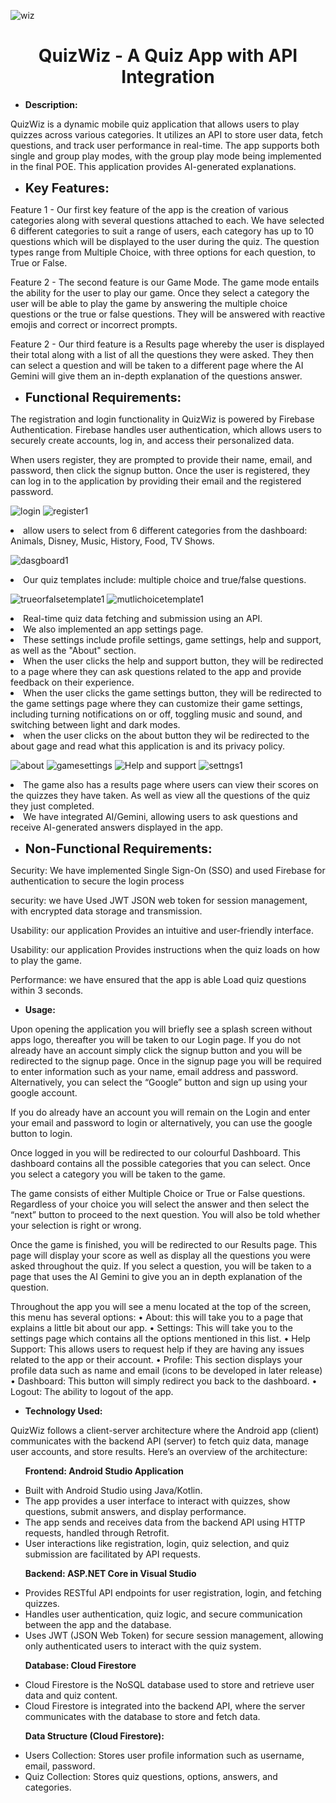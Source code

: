 ![wiz](https://github.com/user-attachments/assets/ec6a29ea-fcfd-4775-a31d-bc0d6e0fd34a)

<div style="text-align: center;">
    <h1>QuizWiz - A Quiz App with API Integration</h1>
</div>

<ul><li><strong>Description:</strong></li></ul>
<p>QuizWiz is a dynamic mobile quiz application that allows users to play quizzes across various categories. It utilizes an API to store user data, fetch questions, and track user performance in real-time. The app supports both single and group play modes, with the group play mode being implemented in the final POE. This application provides AI-generated explanations.</p>

<ul><li><strong style="font-size: 20px;">Key Features:</strong></li></ul>
<p>Feature 1 - Our first key feature of the app is the creation of various categories along with several questions attached to each. We have selected 6 different categories to suit a range of users, each category has up to 10 questions which will be displayed to the user during the quiz. The question types range from Multiple Choice, with three options for each question, to True or False.</p>

<p>Feature 2 - The second feature is our Game Mode. The game mode entails the ability for the user to play our game. Once they select a category the user will be able to play the game by answering the multiple choice questions or the true or false questions. They will be answered with reactive emojis and correct or incorrect prompts.</p>

<p>Feature 2 - Our third feature is a Results page whereby the user is displayed their total along with a list of all the questions they were asked. They then can select a question and will be taken to a different page where the AI Gemini will give them an in-depth explanation of the questions answer.</p>

<ul><li><strong style="font-size: 20px;">Functional Requirements:</strong></li></ul>




<p>The registration and login functionality in QuizWiz is powered by Firebase Authentication. Firebase handles user authentication, which allows users to securely create accounts, log in, and access their personalized data.</p>

<p>When users register, they are prompted to provide their name, email, and password, then click the signup button. Once the user is registered, they can log in to the application by providing their email and the registered password.</p>



![login](https://github.com/user-attachments/assets/13e8e227-e253-4009-9ba4-a349b085c459)
![register1](https://github.com/user-attachments/assets/6c49e2bc-73f8-4274-9eff-abee873683f6)





 
  <li>allow users to select from 6 different categories from the dashboard: Animals, Disney, Music, History, Food, TV Shows.</li>

 
![dasgboard1](https://github.com/user-attachments/assets/baf8c3e9-11d8-4336-b69c-e30f0dce8a58)





  <li>Our quiz templates include: multiple choice and true/false questions.</li>
  
![trueorfalsetemplate1](https://github.com/user-attachments/assets/feb4bfae-5aae-4f38-82da-6b57ff68c256)
![mutlichoicetemplate1](https://github.com/user-attachments/assets/ac7bab55-fa77-4698-92c2-5bfea7e92d8e)

  
  <li>Real-time quiz data fetching and submission using an API.</li>
  <li>We also implemented an app settings page.</li>
  <li>These settings include profile settings, game settings, help and support, as well as the "About" section.</li>
  <li>When the user clicks the help and support button, they will be redirected to a page where they can ask questions related to the app and provide feedback on their experience.</li>
  <li>When the user clicks the game settings button, they will be redirected to the game settings page where they can customize their game settings, including turning notifications on or off, toggling music and sound, and switching between light and dark modes.</li>
  <li>when the user clicks on the about button  they wil be redirected to the about gage and read what this application is and its privacy policy. </li>

![about](https://github.com/user-attachments/assets/f0e04605-f008-401b-8cea-c404df7470df)
![gamesettings](https://github.com/user-attachments/assets/08467562-7a56-4d54-9fd7-cc329068f80c)
![Help and support](https://github.com/user-attachments/assets/3317ae00-653b-4145-84af-eee09e270f87)
![settngs1](https://github.com/user-attachments/assets/09ba41e0-4c2b-454f-af96-e99eac491c9e)

  
  <li>The game also has a results page where users can view their scores on the quizzes they have taken. As well as view all the questions of the quiz they just completed.</li>
  <li>We have integrated AI/Gemini, allowing users to ask questions and receive AI-generated answers displayed in the app.</li>
</ul>
<p> </p>
<ul><li><strong style="font-size: 20px;">Non-Functional Requirements:</strong></li></ul>
<p>Security: We have implemented Single Sign-On (SSO) and used Firebase for authentication to secure the login process</p>
<p>security: we have Used JWT JSON web token for session management, with encrypted data storage and transmission.</p>
<p>Usability: our application Provides an intuitive and user-friendly interface.</p>
<p>Usability: our application Provides instructions when the quiz loads on how to play the game.</p>
<p>Performance: we have ensured that the app is able Load quiz questions within 3 seconds.</p>

<ul><li><strong>Usage:</strong></li></ul>
<p>Upon opening the application you will briefly see a splash screen without apps logo, thereafter you will be taken to our Login page. If you do not already have an account simply click the signup button and you will be redirected to the signup page. Once in the signup page you will be required to enter information such as your name, email address and password. Alternatively, you can select the “Google” button and sign up using your google account. 

If you do already have an account you will remain on the Login and enter your email and password to login or alternatively, you can use the google button to login. 

Once logged in you will be redirected to our colourful Dashboard. This dashboard contains all the possible categories that you can select. Once you select a category you will be taken to the game. 

The game consists of either Multiple Choice or True or False questions. Regardless of your choice you will select the answer and then select the “next” button to proceed to the next question. You will also be told whether your selection is right or wrong.

Once the game is finished, you will be redirected to our Results page. This page will display your score as well as display all the questions you were asked throughout the quiz. If you select a question, you will be taken to a page that uses the AI Gemini to give you an in depth explanation of the question. 

Throughout the app you will see a menu located at the top of the screen, this menu has several options: 
•⁠  ⁠About: this will take you to a page that explains a little bit about our app.
•⁠  ⁠Settings: This will take you to the settings page which contains all the options mentioned in this list. 
•⁠  ⁠Help Support: This allows users to request help if they are having any issues related to the app or their account.
•⁠  Profile: This section displays your profile data such as name and email (icons to be developed in later release)
•⁠  Dashboard: This button will simply redirect you back to the dashboard.
•⁠  Logout: The ability to logout of the app.
</p>

<ul><li><strong>Technology Used:</strong></li></ul>
<p>QuizWiz follows a client-server architecture where the Android app (client) communicates with the backend API (server) to fetch quiz data, manage user accounts, and store results. Here’s an overview of the architecture:</p>

<ul><strong>Frontend: Android Studio Application</strong></ul>
<ul>
  <li>Built with Android Studio using Java/Kotlin.</li>
  <li>The app provides a user interface to interact with quizzes, show questions, submit answers, and display performance.</li>
  <li>The app sends and receives data from the backend API using HTTP requests, handled through Retrofit.</li>
  <li>User interactions like registration, login, quiz selection, and quiz submission are facilitated by API requests.</li>
</ul>

<ul><strong>Backend: ASP.NET Core in Visual Studio</strong></ul>
<ul>
  <li>Provides RESTful API endpoints for user registration, login, and fetching quizzes.</li>
  <li>Handles user authentication, quiz logic, and secure communication between the app and the database.</li>
  <li>Uses JWT (JSON Web Token) for secure session management, allowing only authenticated users to interact with the quiz system.</li>
</ul>

<ul><strong>Database: Cloud Firestore</strong></ul>
<ul>
  <li>Cloud Firestore is the NoSQL database used to store and retrieve user data and quiz content.</li>
  <li>Cloud Firestore is integrated into the backend API, where the server communicates with the database to store and fetch data.</li>
</ul>

<ul><strong>Data Structure (Cloud Firestore):</strong></ul>
<ul>
  <li>Users Collection: Stores user profile information such as username, email, password.</li>
  <li>Quiz Collection: Stores quiz questions, options, answers, and categories.</li>
</ul>
